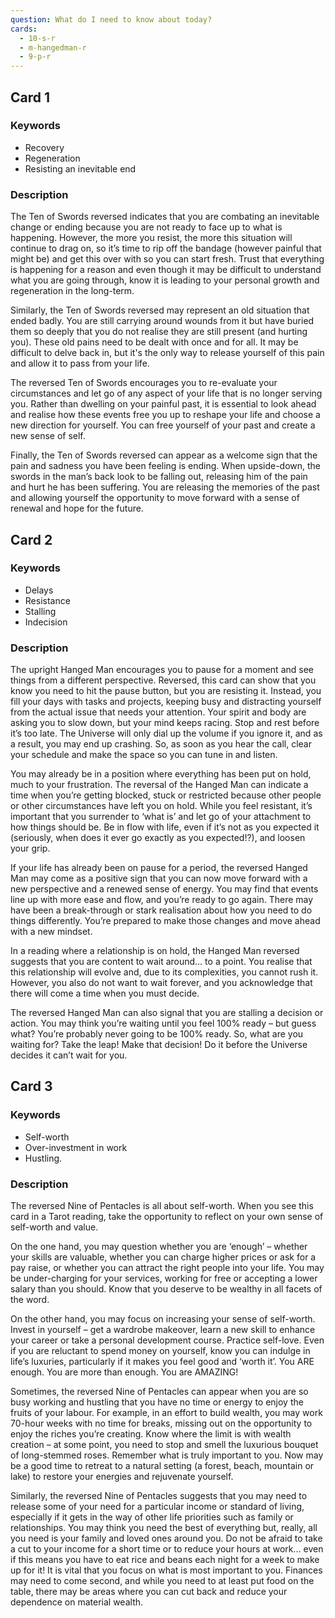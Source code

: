 ```yaml
---
question: What do I need to know about today?
cards: 
  - 10-s-r
  - m-hangedman-r
  - 9-p-r
---
```


## Card 1
### Keywords
- Recovery
- Regeneration
- Resisting an inevitable end

### Description
The Ten of Swords reversed indicates that you are combating an inevitable change or ending because you are not ready to face up to what is happening. However, the more you resist, the more this situation will continue to drag on, so it’s time to rip off the bandage (however painful that might be) and get this over with so you can start fresh. Trust that everything is happening for a reason and even though it may be difficult to understand what you are going through, know it is leading to your personal growth and regeneration in the long-term.

Similarly, the Ten of Swords reversed may represent an old situation that ended badly. You are still carrying around wounds from it but have buried them so deeply that you do not realise they are still present (and hurting you). These old pains need to be dealt with once and for all. It may be difficult to delve back in, but it's the only way to release yourself of this pain and allow it to pass from your life.

The reversed Ten of Swords encourages you to re-evaluate your circumstances and let go of any aspect of your life that is no longer serving you. Rather than dwelling on your painful past, it is essential to look ahead and realise how these events free you up to reshape your life and choose a new direction for yourself. You can free yourself of your past and create a new sense of self.

Finally, the Ten of Swords reversed can appear as a welcome sign that the pain and sadness you have been feeling is ending. When upside-down, the swords in the man’s back look to be falling out, releasing him of the pain and hurt he has been suffering. You are releasing the memories of the past and allowing yourself the opportunity to move forward with a sense of renewal and hope for the future.


## Card 2
### Keywords
- Delays
- Resistance
- Stalling
- Indecision

### Description
The upright Hanged Man encourages you to pause for a moment and see things from a different perspective. Reversed, this card can show that you know you need to hit the pause button, but you are resisting it. Instead, you fill your days with tasks and projects, keeping busy and distracting yourself from the actual issue that needs your attention. Your spirit and body are asking you to slow down, but your mind keeps racing. Stop and rest before it’s too late. The Universe will only dial up the volume if you ignore it, and as a result, you may end up crashing. So, as soon as you hear the call, clear your schedule and make the space so you can tune in and listen.

You may already be in a position where everything has been put on hold, much to your frustration. The reversal of the Hanged Man can indicate a time when you’re getting blocked, stuck or restricted because other people or other circumstances have left you on hold. While you feel resistant, it’s important that you surrender to ‘what is’ and let go of your attachment to how things should be. Be in flow with life, even if it’s not as you expected it (seriously, when does it ever go exactly as you expected!?), and loosen your grip.

If your life has already been on pause for a period, the reversed Hanged Man may come as a positive sign that you can now move forward with a new perspective and a renewed sense of energy. You may find that events line up with more ease and flow, and you’re ready to go again. There may have been a break-through or stark realisation about how you need to do things differently. You’re prepared to make those changes and move ahead with a new mindset.

In a reading where a relationship is on hold, the Hanged Man reversed suggests that you are content to wait around… to a point. You realise that this relationship will evolve and, due to its complexities, you cannot rush it. However, you also do not want to wait forever, and you acknowledge that there will come a time when you must decide.

The reversed Hanged Man can also signal that you are stalling a decision or action. You may think you’re waiting until you feel 100% ready – but guess what? You’re probably never going to be 100% ready. So, what are you waiting for? Take the leap! Make that decision! Do it before the Universe decides it can’t wait for you.


## Card 3
### Keywords
- Self-worth
- Over-investment in work
- Hustling.

### Description
The reversed Nine of Pentacles is all about self-worth. When you see this card in a Tarot reading, take the opportunity to reflect on your own sense of self-worth and value.

On the one hand, you may question whether you are ‘enough’ – whether your skills are valuable, whether you can charge higher prices or ask for a pay raise, or whether you can attract the right people into your life. You may be under-charging for your services, working for free or accepting a lower salary than you should. Know that you deserve to be wealthy in all facets of the word.

On the other hand, you may focus on increasing your sense of self-worth. Invest in yourself – get a wardrobe makeover, learn a new skill to enhance your career or take a personal development course. Practice self-love. Even if you are reluctant to spend money on yourself, know you can indulge in life’s luxuries, particularly if it makes you feel good and ‘worth it’. You ARE enough. You are more than enough. You are AMAZING!

Sometimes, the reversed Nine of Pentacles can appear when you are so busy working and hustling that you have no time or energy to enjoy the fruits of your labour. For example, in an effort to build wealth, you may work 70-hour weeks with no time for breaks, missing out on the opportunity to enjoy the riches you’re creating. Know where the limit is with wealth creation – at some point, you need to stop and smell the luxurious bouquet of long-stemmed roses. Remember what is truly important to you. Now may be a good time to retreat to a natural setting (a forest, beach, mountain or lake) to restore your energies and rejuvenate yourself.

Similarly, the reversed Nine of Pentacles suggests that you may need to release some of your need for a particular income or standard of living, especially if it gets in the way of other life priorities such as family or relationships. You may think you need the best of everything but, really, all you need is your family and loved ones around you. Do not be afraid to take a cut to your income for a short time or to reduce your hours at work… even if this means you have to eat rice and beans each night for a week to make up for it! It is vital that you focus on what is most important to you. Finances may need to come second, and while you need to at least put food on the table, there may be areas where you can cut back and reduce your dependence on material wealth.

